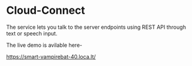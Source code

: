 # Cloud-Connect
The service lets you talk to the server endpoints using REST API through text or speech input. 

The live demo is avilable here-

https://smart-vampirebat-40.loca.lt/
